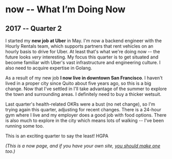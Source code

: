now -- What I’m Doing Now
=========================

## 2017 -- Quarter 2

I started my **new job at Uber** in May. I'm now a backend engineer with the Hourly Rentals team, which supports partners that rent vehicles on an hourly basis to drive for Uber. At least that's what we're doing now -- the future looks _very_ interesting. My focus this quarter is to get situated and become familiar with Uber's vast infrastructure and engineering culture. I also need to acquire expertise in Golang.

As a result of my new job **I now live in downtown San Francisco**. I haven't lived in a proper city since Quito about five years ago, so this is a big change. Now that I've settled in I'll take advantage of the summer to explore the town and surrounding areas. I definitely need to buy a thicker wetsuit.

Last quarter's health-related OKRs were a bust (no net change), so I'm trying again this quarter, adjusting for recent changes. There is a 24-hour gym where I live and my employer does a good job with food options. There is also much to explore in the city which means lots of walking -- I've been running some too.

This is an exciting quarter to say the least! HGPA

_(This is a now page, and if you have your own site, [you should make one](http://nownownow.com/about) too.)_


